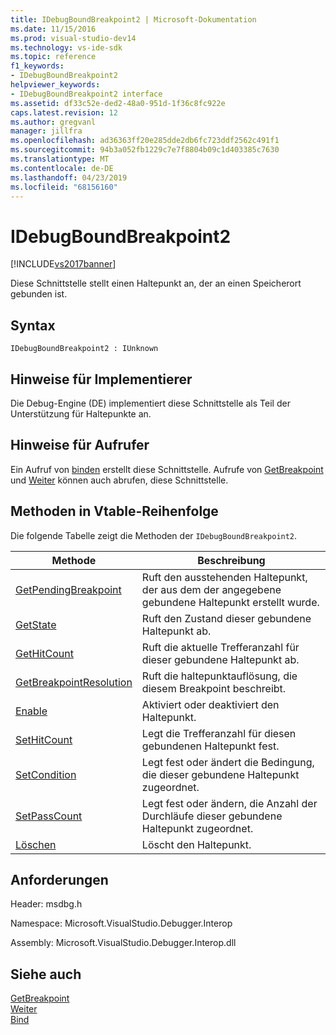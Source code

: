 ```yaml
---
title: IDebugBoundBreakpoint2 | Microsoft-Dokumentation
ms.date: 11/15/2016
ms.prod: visual-studio-dev14
ms.technology: vs-ide-sdk
ms.topic: reference
f1_keywords:
- IDebugBoundBreakpoint2
helpviewer_keywords:
- IDebugBoundBreakpoint2 interface
ms.assetid: df33c52e-ded2-48a0-951d-1f36c8fc922e
caps.latest.revision: 12
ms.author: gregvanl
manager: jillfra
ms.openlocfilehash: ad36363ff20e285dde2db6fc723ddf2562c491f1
ms.sourcegitcommit: 94b3a052fb1229c7e7f8804b09c1d403385c7630
ms.translationtype: MT
ms.contentlocale: de-DE
ms.lasthandoff: 04/23/2019
ms.locfileid: "68156160"
---
```

# <a name="idebugboundbreakpoint2"></a>IDebugBoundBreakpoint2
[!INCLUDE[vs2017banner](../../../includes/vs2017banner.md)]

Diese Schnittstelle stellt einen Haltepunkt an, der an einen Speicherort gebunden ist.  
  
## <a name="syntax"></a>Syntax  
  
```  
IDebugBoundBreakpoint2 : IUnknown  
```  
  
## <a name="notes-for-implementers"></a>Hinweise für Implementierer  
 Die Debug-Engine (DE) implementiert diese Schnittstelle als Teil der Unterstützung für Haltepunkte an.  
  
## <a name="notes-for-callers"></a>Hinweise für Aufrufer  
 Ein Aufruf von [binden](../../../extensibility/debugger/reference/idebugpendingbreakpoint2-bind.md) erstellt diese Schnittstelle. Aufrufe von [GetBreakpoint](../../../extensibility/debugger/reference/idebugbreakpointunboundevent2-getbreakpoint.md) und [Weiter](../../../extensibility/debugger/reference/ienumdebugboundbreakpoints2-next.md) können auch abrufen, diese Schnittstelle.  
  
## <a name="methods-in-vtable-order"></a>Methoden in Vtable-Reihenfolge  
 Die folgende Tabelle zeigt die Methoden der `IDebugBoundBreakpoint2`.  
  
|Methode|Beschreibung|  
|------------|-----------------|  
|[GetPendingBreakpoint](../../../extensibility/debugger/reference/idebugboundbreakpoint2-getpendingbreakpoint.md)|Ruft den ausstehenden Haltepunkt, der aus dem der angegebene gebundene Haltepunkt erstellt wurde.|  
|[GetState](../../../extensibility/debugger/reference/idebugboundbreakpoint2-getstate.md)|Ruft den Zustand dieser gebundene Haltepunkt ab.|  
|[GetHitCount](../../../extensibility/debugger/reference/idebugboundbreakpoint2-gethitcount.md)|Ruft die aktuelle Trefferanzahl für dieser gebundene Haltepunkt ab.|  
|[GetBreakpointResolution](../../../extensibility/debugger/reference/idebugboundbreakpoint2-getbreakpointresolution.md)|Ruft die haltepunktauflösung, die diesem Breakpoint beschreibt.|  
|[Enable](../../../extensibility/debugger/reference/idebugboundbreakpoint2-enable.md)|Aktiviert oder deaktiviert den Haltepunkt.|  
|[SetHitCount](../../../extensibility/debugger/reference/idebugboundbreakpoint2-sethitcount.md)|Legt die Trefferanzahl für diesen gebundenen Haltepunkt fest.|  
|[SetCondition](../../../extensibility/debugger/reference/idebugboundbreakpoint2-setcondition.md)|Legt fest oder ändert die Bedingung, die dieser gebundene Haltepunkt zugeordnet.|  
|[SetPassCount](../../../extensibility/debugger/reference/idebugboundbreakpoint2-setpasscount.md)|Legt fest oder ändern, die Anzahl der Durchläufe dieser gebundene Haltepunkt zugeordnet.|  
|[Löschen](../../../extensibility/debugger/reference/idebugboundbreakpoint2-delete.md)|Löscht den Haltepunkt.|  
  
## <a name="requirements"></a>Anforderungen  
 Header: msdbg.h  
  
 Namespace: Microsoft.VisualStudio.Debugger.Interop  
  
 Assembly: Microsoft.VisualStudio.Debugger.Interop.dll  
  
## <a name="see-also"></a>Siehe auch  
 [GetBreakpoint](../../../extensibility/debugger/reference/idebugbreakpointunboundevent2-getbreakpoint.md)   
 [Weiter](../../../extensibility/debugger/reference/ienumdebugboundbreakpoints2-next.md)   
 [Bind](../../../extensibility/debugger/reference/idebugpendingbreakpoint2-bind.md)

